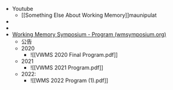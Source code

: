 - Youtube
	- [[Something Else About Working Memory]]maunipulat
- 
- 
- [Working Memory Symposium - Program (wmsymposium.org)](https://www.wmsymposium.org/program)
	- 公告
	- 2020
		- ![[VWMS 2020 Final Program.pdf]]
	- 2021
		- ![[VWMS 2021 Program.pdf]]
	- 2022:
		- ![[WMS 2022 Program (1).pdf]]